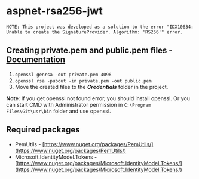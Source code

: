 # aspnet-rsa256-jwt
	NOTE: This project was developed as a solution to the error "IDX10634: Unable to create the SignatureProvider. Algorithm: 'RS256'" error.

## Creating private.pem and public.pem files - [Documentation](https://www.ibm.com/docs/en/rpa/21.0?topic=keys-generating-private-public-key-pair)
1. ```openssl genrsa -out private.pem 4096```
2. ```openssl rsa -pubout -in private.pem -out public.pem```
3. Move the created files to the ***Credentials*** folder in the project.

**Note**: If you get openssl not found error, you should install openssl. Or you can start CMD with Administrator permission in ```C:\Program Files\Git\usr\bin``` folder and use openssl.

## Required packages
- PemUtils - [https://www.nuget.org/packages/PemUtils/](https://www.nuget.org/packages/PemUtils/)
- Microsoft.IdentityModel.Tokens - [https://www.nuget.org/packages/Microsoft.IdentityModel.Tokens/](https://www.nuget.org/packages/Microsoft.IdentityModel.Tokens/)